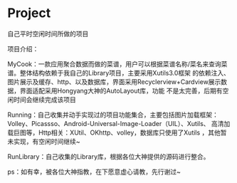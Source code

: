 # Project
自己平时空闲时间所做的项目

项目介绍：

  MyCook：一款应用聚合数据而做的菜谱，用户可以根据菜谱名称/菜名来查询菜谱。整体结构依赖于我自己的Library项目，主要采用Xutils3.0框架
  的依赖注入、图片展示及缓存、http、以及数据库，界面采用Recyclerview+Cardview展示数据，界面适配采用Hongyang大神的AutoLayout库，功能
  不是太完善，后期有空闲时间会继续完成该项目
  
  Running：自己收集并动手实现过的项目功能集合，主要包括图片加载框架：Volley、Picassso、Android-Universal-Image-Loader（UIL）、Xutils、
  高清加载巨图等，Http相关：XUtil、OKhttp、volley，数据库只使用了Xutils ，其他暂未实现，有空闲时间继续~
  
  RunLibrary：自己收集的Library库，根据各位大神提供的源码进行整合。
  
  ps：如有幸，被各位大神指教，在下愿意虚心请教，先行谢过~
